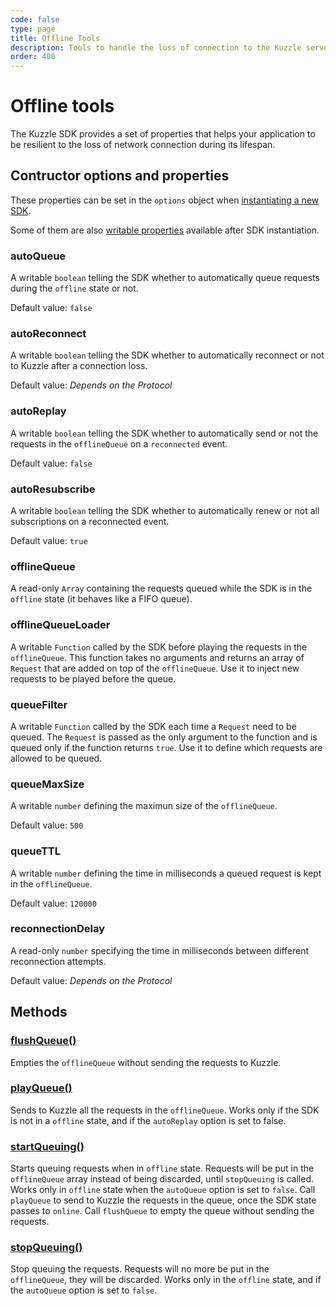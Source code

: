 ```yaml
---
code: false
type: page
title: Offline Tools
description: Tools to handle the loss of connection to the Kuzzle server
order: 400
---
```


# Offline tools

The Kuzzle SDK provides a set of properties that helps your application to be resilient to the loss of network connection
during its lifespan.

## Contructor options and properties

These properties can be set in the `options` object when [instantiating a new SDK](/sdk/js/6/core-classes/kuzzle/constructor#arguments).

Some of them are also [writable properties](/sdk/js/6/core-classes/kuzzle/properties) available after SDK instantiation.

### autoQueue

A writable `boolean` telling the SDK whether to automatically queue requests during the `offline` state or not.

Default value: `false`

### autoReconnect

A writable `boolean` telling the SDK whether to automatically reconnect or not to Kuzzle after a connection loss.

Default value: *Depends on the Protocol*

### autoReplay

A writable `boolean` telling the SDK whether to automatically send or not the requests in the `offlineQueue` on a
`reconnected` event.

Default value: `false`

### autoResubscribe

A writable `boolean` telling the SDK whether to automatically renew or not all subscriptions on a reconnected event.

Default value: `true`

### offlineQueue

A read-only `Array` containing the requests queued while the SDK is in the `offline` state (it behaves like a FIFO queue).

### offlineQueueLoader

A writable `Function` called by the SDK before playing the requests in the `offlineQueue`. This function takes no arguments
and returns an array of `Request` that are added on top of the `offlineQueue`. Use it to inject new requests to be played
before the queue.

### queueFilter

A writable `Function` called by the SDK each time a `Request` need to be queued. The `Request` is passed as the only argument
to the function and is queued only if the function returns `true`. Use it to define which requests are allowed to be queued.

### queueMaxSize

A writable `number` defining the maximun size of the `offlineQueue`.

Default value: `500`

### queueTTL

A writable `number` defining the time in milliseconds a queued request is kept in the `offlineQueue`.

Default value: `120000`

### reconnectionDelay

A read-only `number` specifying the time in milliseconds between different reconnection attempts.

Default value: *Depends on the Protocol*

## Methods

### [flushQueue()](/sdk/js/6/core-classes/kuzzle/flush-queue)

Empties the `offlineQueue` without sending the requests to Kuzzle.

### [playQueue()](/sdk/js/6/core-classes/kuzzle/play-queue)

Sends to Kuzzle all the requests in the `offlineQueue`. Works only if the SDK is not in a `offline` state, and if the
`autoReplay` option is set to false.

### [startQueuing()](/sdk/js/6/core-classes/kuzzle/start-queuing)

Starts queuing requests when in `offline` state. Requests will be put in the `offlineQueue` array instead of being discarded, until `stopQueuing` is called.
Works only in `offline` state when the `autoQueue` option is set to `false`. Call `playQueue` to send to Kuzzle the
requests in the queue, once the SDK state passes to `online`. Call `flushQueue` to empty the queue without sending the requests.

### [stopQueuing()](/sdk/js/6/core-classes/kuzzle/stop-queuing)

Stop queuing the requests. Requests will no more be put in the `offlineQueue`, they will be discarded.
Works only in the `offline` state, and if the `autoQueue` option is set to `false`.
